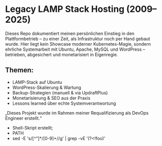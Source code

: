 # Legacy LAMP Stack Hosting (2009–2025)

Dieses Repo dokumentiert meinen persönlichen Einstieg in den Plattformbetrieb – zu einer Zeit, als Infrastruktur noch per Hand gebaut wurde.
Hier liegt kein Showcase moderner Kubernetes-Magie, sondern ehrliche Systemarbeit mit Ubuntu, Apache, MySQL und WordPress – betrieben, abgesichert und monetarisiert in Eigenregie.

## Themen:
- LAMP-Stack auf Ubuntu
- WordPress-Skalierung & Wartung
- Backup-Strategien (manuell & via UpdraftPlus)
- Monetarisierung & SEO aus der Praxis
- Lessons learned über echte Systemverantwortung

„Dieses Projekt wurde im Rahmen meiner Requalifizierung als DevOps Engineer erstellt.“


- Shell-Skript erstellt; 
- PATH
- sed -E 's/[^\"]*\/[0-9]+//g' | grep -vE '(?<!foo)'

